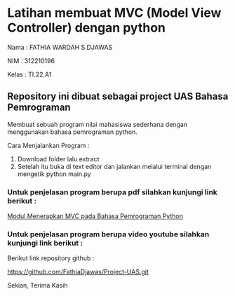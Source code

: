 # Latihan membuat MVC (Model View Controller) dengan python

Nama : FATHIA WARDAH S.DJAWAS

NIM : 312210196

Kelas : TI.22.A1


## Repository ini dibuat sebagai project UAS Bahasa Pemrograman

Membuat sebuah program nilai mahasiswa sederhana dengan menggunakan bahasa pemrograman python.

Cara Menjalankan Program :

1. Download folder lalu extract
2. Setelah itu buka di text editor dan jalankan melalui terminal dengan mengetik python main.py

### Untuk penjelasan program berupa pdf silahkan kunjungi link berikut :

[Modul Menerapkan MVC pada Bahasa Pemrograman Python](https://drive.google.com/file/d/1XFdNkuBiQgtGIc7S3N5hKDthOCeLavUE/view?usp=drivesdk)

### Untuk penjelasan program berupa video youtube silahkan kunjungi link berikut :

Berikut link repository github :

https://github.com/FathiaDjawas/Project-UAS.git

Sekian, Terima Kasih
